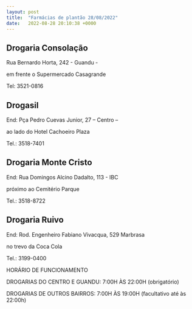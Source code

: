 ```yaml
---
layout: post
title:  "Farmácias de plantão 28/08/2022"
date:   2022-08-28 20:10:38 +0000
---
```


## Drogaria Consolação
Rua Bernardo Horta, 242 - Guandu - 

em frente o Supermercado Casagrande

Tel: 3521-0816

## Drogasil
End: Pça Pedro Cuevas Junior, 27 – Centro – 

ao lado do Hotel Cachoeiro Plaza 

Tel.: 3518-7401

## Drogaria Monte Cristo
End: Rua Domingos Alcino Dadalto, 113 - IBC

próximo ao Cemitério Parque 

Tel.: 3518-8722

## Drogaria Ruivo
End: Rod. Engenheiro Fabiano Vivacqua, 529
Marbrasa

no trevo da Coca Cola 

Tel.: 3199-0400

HORÁRIO DE FUNCIONAMENTO

DROGARIAS DO CENTRO E GUANDU: 7:00H ÀS 22:00H (obrigatório)

DROGARIAS DE OUTROS BAIRROS: 7:00H ÀS 19:00H (facultativo até às 22:00h)
